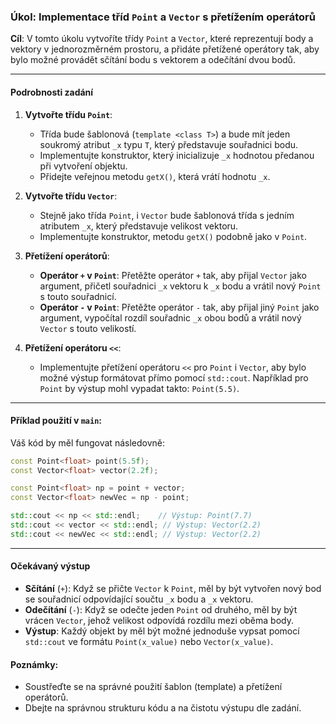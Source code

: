 ### Úkol: Implementace tříd `Point` a `Vector` s přetížením operátorů

**Cíl**: V tomto úkolu vytvoříte třídy `Point` a `Vector`, které reprezentují body a vektory v jednorozměrném prostoru, a přidáte přetížené operátory tak, aby bylo možné provádět sčítání bodu s vektorem a odečítání dvou bodů.

---

#### Podrobnosti zadání

1. **Vytvořte třídu `Point`**:
   - Třída bude šablonová (`template <class T>`) a bude mít jeden soukromý atribut `_x` typu `T`, který představuje souřadnici bodu.
   - Implementujte konstruktor, který inicializuje `_x` hodnotou předanou při vytvoření objektu.
   - Přidejte veřejnou metodu `getX()`, která vrátí hodnotu `_x`.

2. **Vytvořte třídu `Vector`**:
   - Stejně jako třída `Point`, i `Vector` bude šablonová třída s jedním atributem `_x`, který představuje velikost vektoru.
   - Implementujte konstruktor, metodu `getX()` podobně jako v `Point`.

3. **Přetížení operátorů**:
   - **Operátor `+` v `Point`**: Přetěžte operátor `+` tak, aby přijal `Vector` jako argument, přičetl souřadnici `_x` vektoru k `_x` bodu a vrátil nový `Point` s touto souřadnicí.
   - **Operátor `-` v `Point`**: Přetěžte operátor `-` tak, aby přijal jiný `Point` jako argument, vypočítal rozdíl souřadnic `_x` obou bodů a vrátil nový `Vector` s touto velikostí.

4. **Přetížení operátoru `<<`**:
   - Implementujte přetížení operátoru `<<` pro `Point` i `Vector`, aby bylo možné výstup formátovat přímo pomocí `std::cout`. Například pro `Point` by výstup mohl vypadat takto: `Point(5.5)`.

---

#### Příklad použití v `main`:

Váš kód by měl fungovat následovně:

```cpp
const Point<float> point(5.5f);
const Vector<float> vector(2.2f);

const Point<float> np = point + vector;
const Vector<float> newVec = np - point;

std::cout << np << std::endl;    // Výstup: Point(7.7)
std::cout << vector << std::endl; // Výstup: Vector(2.2)
std::cout << newVec << std::endl; // Výstup: Vector(2.2)
```

---

#### Očekávaný výstup

- **Sčítání** (`+`): Když se přičte `Vector` k `Point`, měl by být vytvořen nový bod se souřadnicí odpovídající součtu `_x` bodu a `_x` vektoru.
- **Odečítání** (`-`): Když se odečte jeden `Point` od druhého, měl by být vrácen `Vector`, jehož velikost odpovídá rozdílu mezi oběma body.
- **Výstup**: Každý objekt by měl být možné jednoduše vypsat pomocí `std::cout` ve formátu `Point(x_value)` nebo `Vector(x_value)`.

#### Poznámky:
- Soustřeďte se na správné použití šablon (template) a přetížení operátorů.
- Dbejte na správnou strukturu kódu a na čistotu výstupu dle zadání.
